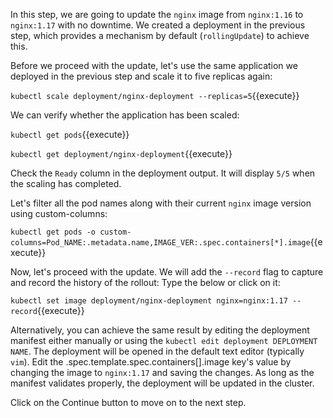 In this step, we are going to update the `nginx` image from `nginx:1.16` to `nginx:1.17` with no downtime. We created a deployment in the previous step, which provides a mechanism by default (`rollingUpdate`) to achieve this.

Before we proceed with the update, let's use the same application we deployed in the previous step and scale it to five replicas again:

`kubectl scale deployment/nginx-deployment --replicas=5`{{execute}}

We can verify whether the application has been scaled:

`kubectl get pods`{{execute}}

`kubectl get deployment/nginx-deployment`{{execute}}

Check the `Ready` column in the deployment output. It will display `5/5` when the scaling has completed.

Let's filter all the pod names along with their current `nginx` image version using custom-columns:

`kubectl get pods -o custom-columns=Pod_NAME:.metadata.name,IMAGE_VER:.spec.containers[*].image`{{execute}}

Now, let's proceed with the update. We will add the `--record` flag to capture and record the history of the rollout: Type the below or click on it:

`kubectl set image deployment/nginx-deployment nginx=nginx:1.17 --record`{{execute}}

Alternatively, you can achieve the same result by editing the deployment manifest either manually or using the `kubectl edit deployment DEPLOYMENT NAME`.  The deployment will be opened in the default text editor (typically `vim`). Edit the  .spec.template.spec.containers[].image key's value by changing the image to `nginx:1.17` and saving the changes.  As long as the manifest validates properly, the deployment will be updated in the cluster.

Click on the Continue button to move on to the next step.
